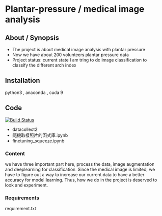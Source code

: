 # Plantar-pressure / medical image analysis



## About / Synopsis

* The project is about medical image analysis with plantar pressure
* Now we have about 200 volunteers plantar pressure data
* Project status: current state I am tring to do image classification to classify the different arch index

## Installation
python3 , anaconda , cuda 9

## Code

[![Build Status](https://qa.nuxeo.org/jenkins/buildStatus/icon?job=/nuxeo/addons_nuxeo-sample-project-master)](https://qa.nuxeo.org/jenkins/job/nuxeo/job/addons_nuxeo-sample-project-master/)

* datacollect2
* 隨機取樣照片的函式庫.ipynb 
* finetuning_squeeze.ipynb
### Content
we have three important part here, process the data, image augmentation and deeplearning for classification.
Since the medical image is limited, we have to figure out a way to increase our current data to have a better accuracy for model learning.
Thus, how we do in the project is deserved to look and experiment.
### Requirements

requirement.txt
